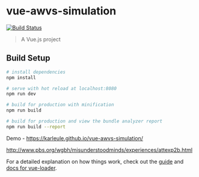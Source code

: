 # vue-awvs-simulation

[![Build Status](https://travis-ci.org/karleule/vue-awvs-simulation.svg?branch=master)](https://travis-ci.org/karleule/vue-awvs-simulation)

> A Vue.js project

## Build Setup

``` bash
# install dependencies
npm install

# serve with hot reload at localhost:8080
npm run dev

# build for production with minification
npm run build

# build for production and view the bundle analyzer report
npm run build --report
```

Demo - https://karleule.github.io/vue-awvs-simulation/

http://www.pbs.org/wgbh/misunderstoodminds/experiences/attexp2b.html

For a detailed explanation on how things work, check out the [guide](http://vuejs-templates.github.io/webpack/) and [docs for vue-loader](http://vuejs.github.io/vue-loader).
